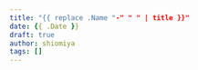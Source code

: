 ```yaml
---
title: "{{ replace .Name "-" " " | title }}"
date: {{ .Date }}
draft: true
author: shiomiya
tags: []
---
```


